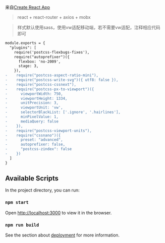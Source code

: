 来自[Create React App](https://github.com/facebook/create-react-app)

>react + react-router + axios + mobx

>样式默认使用sass，使用vw适配移动端，若不需要vw适配，注释相应代码即可

```diff
module.exports = {
  "plugins": [
    require('postcss-flexbugs-fixes'),
    require("autoprefixer")({
      flexbox: 'no-2009',
      stage: 3,
    }),
-    require("postcss-aspect-ratio-mini"),
-    require("postcss-write-svg")({ utf8: false }),
-    require("postcss-cssnext"),
-    require("postcss-px-to-viewport")({
-      viewportWidth: 750,
-      viewportHeight: 1334,
-      unitPrecision: 3,
-      viewportUnit: 'vw',
-      selectorBlackList: ['.ignore', '.hairlines'],
-      minPixelValue: 1,
-      mediaQuery: false
-    }),
-    require("postcss-viewport-units"),
-    require("cssnano")({
-      preset: "advanced",
-      autoprefixer: false,
-      "postcss-zindex": false
-    })
  ]
}
```

## Available Scripts

In the project directory, you can run:

### `npm start`

Open [http://localhost:3000](http://localhost:3000) to view it in the browser.

### `npm run build`

See the section about [deployment](https://facebook.github.io/create-react-app/docs/deployment) for more information.



